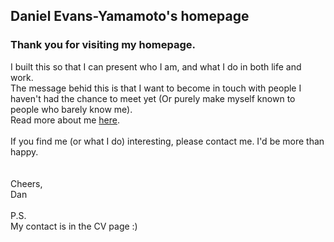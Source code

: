 ## Daniel Evans-Yamamoto's homepage


### Thank you for visiting my homepage.

I built this so that I can present who I am, and what I do in both life and work.<br>
The message behid this is that I want to become in touch with people I haven't had the chance to meet yet (Or purely make myself known to people who barely know me).<br>
Read more about me [here](https://danyamamotoevans.github.io/about).<br><br>
If you find me (or what I do) interesting, please contact me. I'd be more than happy.
<br><br><br>
Cheers,<br>
Dan<br>
<br>
P.S.<br>
My contact is in the CV page :)
